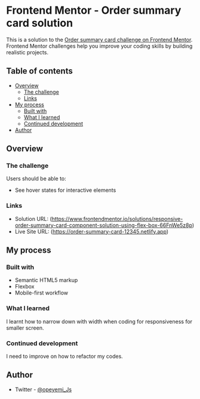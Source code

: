 # Frontend Mentor - Order summary card solution

This is a solution to the [Order summary card challenge on Frontend Mentor](https://www.frontendmentor.io/challenges/order-summary-component-QlPmajDUj). Frontend Mentor challenges help you improve your coding skills by building realistic projects. 

## Table of contents

- [Overview](#overview)
  - [The challenge](#the-challenge)
  - [Links](#links)
- [My process](#my-process)
  - [Built with](#built-with)
  - [What I learned](#what-i-learned)
  - [Continued development](#continued-development)
- [Author](#author)

## Overview

### The challenge

Users should be able to:

- See hover states for interactive elements

### Links

- Solution URL: (https://www.frontendmentor.io/solutions/responsive-order-summary-card-component-solution-using-flex-box-66FnWe5z8p)
- Live Site URL: (https://order-summary-card-12345.netlify.app)

## My process

### Built with

- Semantic HTML5 markup
- Flexbox
- Mobile-first workflow

### What I learned
  I learnt how to narrow down with width when coding for responsiveness for smaller screen.
### Continued development
  I need to improve on how to refactor my codes. 
## Author

- Twitter - [@opeyemi_Js](https://www.twitter.com/opeyemi_Js)


